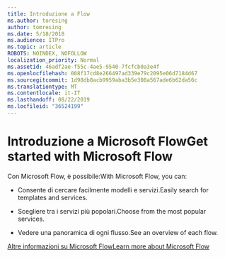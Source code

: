 ```yaml
---
title: Introduzione a Flow
ms.author: toresing
author: tomresing
ms.date: 5/18/2018
ms.audience: ITPro
ms.topic: article
ROBOTS: NOINDEX, NOFOLLOW
localization_priority: Normal
ms.assetid: 46adf2ae-f55c-4ae5-9540-7fcfcb0a3e4f
ms.openlocfilehash: 008f17cd8e266497ad339e79c2095e06d7184d67
ms.sourcegitcommit: 1d98db8acb9959aba3b5e308a567ade6b62da56c
ms.translationtype: MT
ms.contentlocale: it-IT
ms.lasthandoff: 08/22/2019
ms.locfileid: "36524199"
---
```

# <a name="get-started-with-microsoft-flow"></a><span data-ttu-id="63293-102">Introduzione a Microsoft Flow</span><span class="sxs-lookup"><span data-stu-id="63293-102">Get started with Microsoft Flow</span></span>

<span data-ttu-id="63293-103">Con Microsoft Flow, è possibile:</span><span class="sxs-lookup"><span data-stu-id="63293-103">With Microsoft Flow, you can:</span></span>
  
- <span data-ttu-id="63293-104">Consente di cercare facilmente modelli e servizi.</span><span class="sxs-lookup"><span data-stu-id="63293-104">Easily search for templates and services.</span></span>
    
- <span data-ttu-id="63293-105">Scegliere tra i servizi più popolari.</span><span class="sxs-lookup"><span data-stu-id="63293-105">Choose from the most popular services.</span></span>
    
- <span data-ttu-id="63293-106">Vedere una panoramica di ogni flusso.</span><span class="sxs-lookup"><span data-stu-id="63293-106">See an overview of each flow.</span></span>
    
[<span data-ttu-id="63293-107">Altre informazioni su Microsoft Flow</span><span class="sxs-lookup"><span data-stu-id="63293-107">Learn more about Microsoft Flow</span></span>](https://go.microsoft.com/fwlink/?linkid=874446)
  

